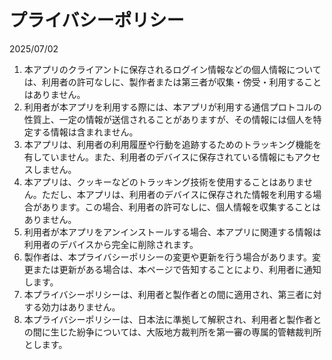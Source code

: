 # プライバシーポリシー

2025/07/02

1. 本アプリのクライアントに保存されるログイン情報などの個人情報については、利用者の許可なしに、製作者または第三者が収集・傍受・利用することはありません。
2. 利用者が本アプリを利用する際には、本アプリが利用する通信プロトコルの性質上、一定の情報が送信されることがありますが、その情報には個人を特定する情報は含まれません。
3. 本アプリは、利用者の利用履歴や行動を追跡するためのトラッキング機能を有していません。また、利用者のデバイスに保存されている情報にもアクセスしません。
4. 本アプリは、クッキーなどのトラッキング技術を使用することはありません。ただし、本アプリは、利用者のデバイスに保存された情報を利用する場合があります。この場合、利用者の許可なしに、個人情報を収集することはありません。
5. 利用者が本アプリをアンインストールする場合、本アプリに関連する情報は利用者のデバイスから完全に削除されます。
6. 製作者は、本プライバシーポリシーの変更や更新を行う場合があります。変更または更新がある場合は、本ページで告知することにより、利用者に通知します。
7. 本プライバシーポリシーは、利用者と製作者との間に適用され、第三者に対する効力はありません。
8. 本プライバシーポリシーは、日本法に準拠して解釈され、利用者と製作者との間に生じた紛争については、大阪地方裁判所を第一審の専属的管轄裁判所とします。
